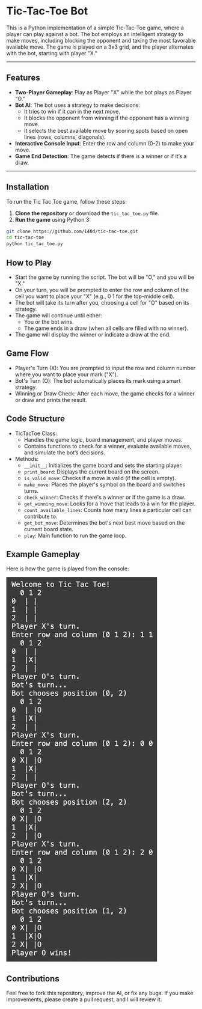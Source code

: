 # Tic-Tac-Toe Bot

This is a Python implementation of a simple Tic-Tac-Toe game, where a player can play against a bot. The bot employs an intelligent strategy to make moves, including blocking the opponent and taking the most favorable available move. The game is played on a 3x3 grid, and the player alternates with the bot, starting with player "X."

---

## Features

- **Two-Player Gameplay**: Play as Player "X" while the bot plays as Player "O."
- **Bot AI**: The bot uses a strategy to make decisions:
  - It tries to win if it can in the next move.
  - It blocks the opponent from winning if the opponent has a winning move.
  - It selects the best available move by scoring spots based on open lines (rows, columns, diagonals).
- **Interactive Console Input**: Enter the row and column (0-2) to make your move.
- **Game End Detection**: The game detects if there is a winner or if it’s a draw.

---

## Installation

To run the Tic Tac Toe game, follow these steps:

1. **Clone the repository** or download the `tic_tac_toe.py` file.
2. **Run the game** using Python 3:

```bash
git clone https://github.com/140d/tic-tac-toe.git
cd tic-tac-toe
python tic_tac_toe.py
```

## How to Play
- Start the game by running the script. The bot will be "O," and you will be "X."
- On your turn, you will be prompted to enter the row and column of the cell you want to place your "X" (e.g., 0 1 for the top-middle cell).
- The bot will take its turn after you, choosing a cell for "O" based on its strategy.
- The game will continue until either:
  - You or the bot wins.
  - The game ends in a draw (when all cells are filled with no winner).
- The game will display the winner or indicate a draw at the end.

## Game Flow
- Player's Turn (X): You are prompted to input the row and column number where you want to place your mark ("X").
- Bot's Turn (O): The bot automatically places its mark using a smart strategy.
- Winning or Draw Check: After each move, the game checks for a winner or draw and prints the result.

## Code Structure
- TicTacToe Class:
  - Handles the game logic, board management, and player moves.
  - Contains functions to check for a winner, evaluate available moves, and simulate the bot’s decisions.
- Methods:
  - `__init__`: Initializes the game board and sets the starting player.
  - `print_board`: Displays the current board on the screen.
  - `is_valid_move`: Checks if a move is valid (if the cell is empty).
  - `make_move`: Places the player's symbol on the board and switches turns.
  - `check_winner`: Checks if there's a winner or if the game is a draw.
  - `get_winning_move`: Looks for a move that leads to a win for the player.
  - `count_available_lines`: Counts how many lines a particular cell can contribute to.
  - `get_bot_move`: Determines the bot's next best move based on the current board state.
  - `play`: Main function to run the game loop.
 

## Example Gameplay
Here is how the game is played from the console:

![Tic Tac Toe Image](images/tictactoe.png)

## Contributions
Feel free to fork this repository, improve the AI, or fix any bugs. If you make improvements, please create a pull request, and I will review it.
